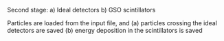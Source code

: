 Second stage: 
a) Ideal detectors
b) GSO scintillators

Particles are loaded from the input file, and 
(a) particles crossing the ideal detectors are saved
(b) energy deposition in the scintillators is saved
